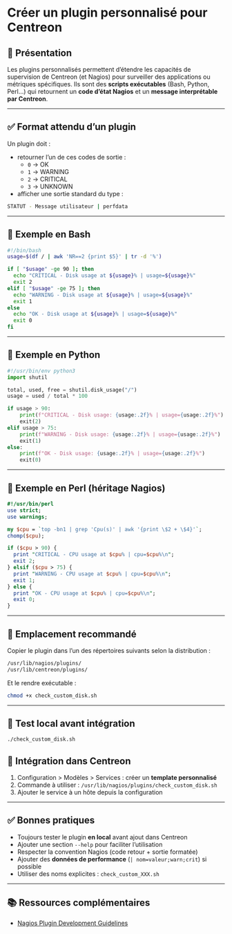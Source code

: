# Créer un plugin personnalisé pour Centreon

## 📌 Présentation

Les plugins personnalisés permettent d’étendre les capacités de supervision de Centreon (et Nagios) pour surveiller des applications ou métriques spécifiques. Ils sont des **scripts exécutables** (Bash, Python, Perl…) qui retournent un **code d’état Nagios** et un **message interprétable par Centreon**.

---

## ✅ Format attendu d’un plugin

Un plugin doit :
- retourner l’un de ces codes de sortie :
  - `0` → OK
  - `1` → WARNING
  - `2` → CRITICAL
  - `3` → UNKNOWN
- afficher une sortie standard du type :
```bash
STATUT - Message utilisateur | perfdata
```

---

## 🐚 Exemple en Bash

```bash
#!/bin/bash
usage=$(df / | awk 'NR==2 {print $5}' | tr -d '%')

if [ "$usage" -ge 90 ]; then
  echo "CRITICAL - Disk usage at ${usage}% | usage=${usage}%"
  exit 2
elif [ "$usage" -ge 75 ]; then
  echo "WARNING - Disk usage at ${usage}% | usage=${usage}%"
  exit 1
else
  echo "OK - Disk usage at ${usage}% | usage=${usage}%"
  exit 0
fi
```

---

## 🐍 Exemple en Python

```python
#!/usr/bin/env python3
import shutil

total, used, free = shutil.disk_usage("/")
usage = used / total * 100

if usage > 90:
    print(f"CRITICAL - Disk usage: {usage:.2f}% | usage={usage:.2f}%")
    exit(2)
elif usage > 75:
    print(f"WARNING - Disk usage: {usage:.2f}% | usage={usage:.2f}%")
    exit(1)
else:
    print(f"OK - Disk usage: {usage:.2f}% | usage={usage:.2f}%")
    exit(0)
```

---

## 🧙 Exemple en Perl (héritage Nagios)

```perl
#!/usr/bin/perl
use strict;
use warnings;

my $cpu = `top -bn1 | grep 'Cpu(s)' | awk '{print \$2 + \$4}'`;
chomp($cpu);

if ($cpu > 90) {
  print "CRITICAL - CPU usage at $cpu% | cpu=$cpu%\n";
  exit 2;
} elsif ($cpu > 75) {
  print "WARNING - CPU usage at $cpu% | cpu=$cpu%\n";
  exit 1;
} else {
  print "OK - CPU usage at $cpu% | cpu=$cpu%\n";
  exit 0;
}
```

---

## 📂 Emplacement recommandé

Copier le plugin dans l’un des répertoires suivants selon la distribution :

```bash
/usr/lib/nagios/plugins/
/usr/lib/centreon/plugins/
```
Et le rendre exécutable :
```bash
chmod +x check_custom_disk.sh
```

---

## 🧪 Test local avant intégration

```bash
./check_custom_disk.sh
```

## 📎 Intégration dans Centreon

1. Configuration > Modèles > Services : créer un **template personnalisé**
2. Commande à utiliser : `/usr/lib/nagios/plugins/check_custom_disk.sh`
3. Ajouter le service à un hôte depuis la configuration

---

## ✅ Bonnes pratiques

- Toujours tester le plugin **en local** avant ajout dans Centreon
- Ajouter une section `--help` pour faciliter l’utilisation
- Respecter la convention Nagios (code retour + sortie formatée)
- Ajouter des **données de performance** (`| nom=valeur;warn;crit`) si possible
- Utiliser des noms explicites : `check_custom_XXX.sh`

---

## 📚 Ressources complémentaires
- [Nagios Plugin Development Guidelines](https://nagios-plugins.org/doc/guidelines.html)